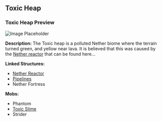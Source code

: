 ﻿## Toxic Heap

### Toxic Heap Preview
![Image Placeholder](https://static.miraheze.org/stardustlabswiki/f/fd/2022-03-04_23.13.34.png)

**Description:**
The Toxic heap is a polluted Nether biome where the terrain turned green, and yellow near lava. It is believed that this was caused by the [Nether reactor](https://officiallysp.net/pokeywiki/Nether_Structures/netherreactor.html) that can be found here...

**Linked Structures:**
- [Nether Reactor](https://officiallysp.net/pokeywiki/Nether_Structures/netherreactor.html)
- [Pipelines](https://officiallysp.net/pokeywiki/Nether_Structures/pipeline.html)
- Nether Fortress

**Mobs:**
- Phantom
- [Toxic Slime](https://officiallysp.net/pokeywiki/Nether_Mobs/toxicslime)
- Strider
